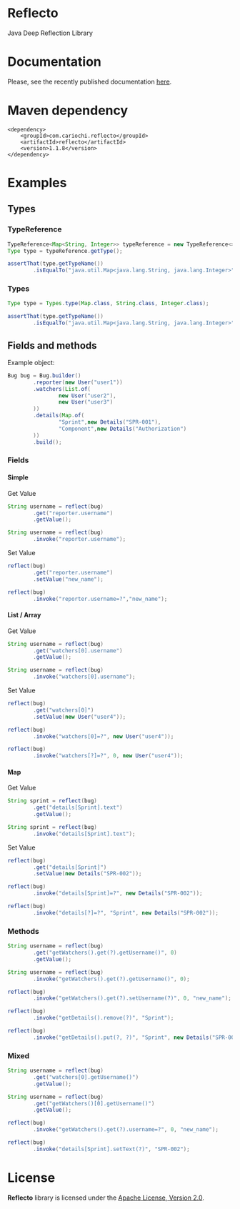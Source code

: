 # Reflecto

Java Deep Reflection Library

# Documentation

Please, see the recently published documentation [here](https://www.cariochi.com/reflecto). 

# Maven dependency

```markup
<dependency>
    <groupId>com.cariochi.reflecto</groupId>
    <artifactId>reflecto</artifactId>
    <version>1.1.8</version>
</dependency>
```

# Examples

## Types

### TypeReference

```java
TypeReference<Map<String, Integer>> typeReference = new TypeReference<>() {};
Type type = typeReference.getType();

assertThat(type.getTypeName())
        .isEqualTo("java.util.Map<java.lang.String, java.lang.Integer>");
```

### Types

```java
Type type = Types.type(Map.class, String.class, Integer.class);

assertThat(type.getTypeName())
        .isEqualTo("java.util.Map<java.lang.String, java.lang.Integer>");
```


## Fields and methods

Example object:

```java
Bug bug = Bug.builder()
        .reporter(new User("user1"))
        .watchers(List.of(
                new User("user2"),
                new User("user3")
        ))
        .details(Map.of(
                "Sprint",new Details("SPR-001"),
                "Component",new Details("Authorization")
        ))
        .build();
```

### Fields

#### Simple

Get Value

```java
String username = reflect(bug)
        .get("reporter.username")
        .getValue();
```

```java
String username = reflect(bug)
        .invoke("reporter.username");
```

Set Value

```java
reflect(bug)
        .get("reporter.username")
        .setValue("new_name");
```

```java
reflect(bug)
        .invoke("reporter.username=?","new_name");
```

#### List / Array

Get Value

```java
String username = reflect(bug)
        .get("watchers[0].username")
        .getValue();
```

```java
String username = reflect(bug)
        .invoke("watchers[0].username");
```

Set Value

```java
reflect(bug)
        .get("watchers[0]")
        .setValue(new User("user4"));
```

```java
reflect(bug)
        .invoke("watchers[0]=?", new User("user4"));
```

```java
reflect(bug)
        .invoke("watchers[?]=?", 0, new User("user4"));
```

#### Map

Get Value

```java
String sprint = reflect(bug)
        .get("details[Sprint].text")
        .getValue();
```

```java
String sprint = reflect(bug)
        .invoke("details[Sprint].text");
```

Set Value

```java
reflect(bug)
        .get("details[Sprint]")
        .setValue(new Details("SPR-002"));
```

```java
reflect(bug)
        .invoke("details[Sprint]=?", new Details("SPR-002"));
```

```java
reflect(bug)
        .invoke("details[?]=?", "Sprint", new Details("SPR-002"));
```

### Methods

```java
String username = reflect(bug)
        .get("getWatchers().get(?).getUsername()", 0)
        .getValue();
```

```java
String username = reflect(bug)
        .invoke("getWatchers().get(?).getUsername()", 0);
```

```java
reflect(bug)
        .invoke("getWatchers().get(?).setUsername(?)", 0, "new_name");
```
```java
reflect(bug)
        .invoke("getDetails().remove(?)", "Sprint");
```

```java
reflect(bug)
        .invoke("getDetails().put(?, ?)", "Sprint", new Details("SPR-002"));
```

### Mixed

```java
String username = reflect(bug)
        .get("watchers[0].getUsername()")
        .getValue();
```
```java
String username = reflect(bug)
        .get("getWatchers()[0].getUsername()")
        .getValue();
```
```java
reflect(bug)
        .invoke("getWatchers().get(?).username=?", 0, "new_name");
```
```java
reflect(bug)
        .invoke("details[Sprint].setText(?)", "SPR-002");
```
# License

**Reflecto** library is licensed under the [Apache License, Version 2.0](https://www.apache.org/licenses/LICENSE-2.0). 
